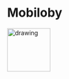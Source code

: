 # Mobiloby
<img src="https://github.com/muratcanyusufoglu/Mobiloby/tree/main/src/pages/assets/images#:~:text=Screenshot_1673853155.png" alt="drawing" style="width:100px;"/>
